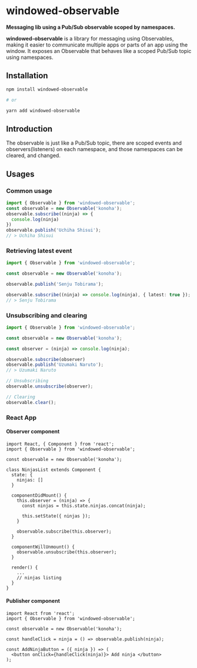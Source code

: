 # windowed-observable

**Messaging lib using a Pub/Sub observable scoped by namespaces.**

**windowed-observable** is a library for messaging using Observables, making it easier to communicate multiple apps or parts of an app using the window. It exposes an Observable that behaves like a scoped Pub/Sub topic using namespaces.

## Installation
```sh
npm install windowed-observable

# or

yarn add windowed-observable
```

## Introduction
The observable is just like a Pub/Sub topic, there are scoped events and observers(listeners) on each namespace, and those namespaces can be cleared, and changed.

## Usages

### Common usage
```ts
import { Observable } from 'windowed-observable';
const observable = new Observable('konoha');
observable.subscribe((ninja) => {
  console.log(ninja)
})
observable.publish('Uchiha Shisui');
// > Uchiha Shisui
```

### Retrieving latest event
```ts
import { Observable } from 'windowed-observable';

const observable = new Observable('konoha');

observable.publish('Senju Tobirama');

observable.subscribe((ninja) => console.log(ninja), { latest: true });
// > Senju Tobirama
```

### Unsubscribing and clearing
```ts
import { Observable } from 'windowed-observable';

const observable = new Observable('konoha');

const observer = (ninja) => console.log(ninja);

observable.subscribe(observer)
observable.publish('Uzumaki Naruto');
// > Uzumaki Naruto

// Unsubscribing
observable.unsubscribe(observer);

// Clearing
observable.clear();
```

### React App

#### Observer component
```tsx
import React, { Component } from 'react';
import { Observable } from 'windowed-observable';

const observable = new Observable('konoha');

class NinjasList extends Component {
  state: {
    ninjas: []
  }

  componentDidMount() {
    this.observer = (ninja) => {
      const ninjas = this.state.ninjas.concat(ninja);

      this.setState({ ninjas });
    }

    observable.subscribe(this.observer);
  }

  componentWillUnmount() {
    observable.unsubscribe(this.observer);
  }

  render() {
    ...
    // ninjas listing
  }
}
```

#### Publisher component

```tsx
import React from 'react';
import { Observable } from 'windowed-observable';

const observable = new Observable('konoha');

const handleClick = ninja = () => observable.publish(ninja);

const AddNinjaButton = ({ ninja }) => (
  <button onClick={handleClick(ninja)}> Add ninja </button>
);
```
